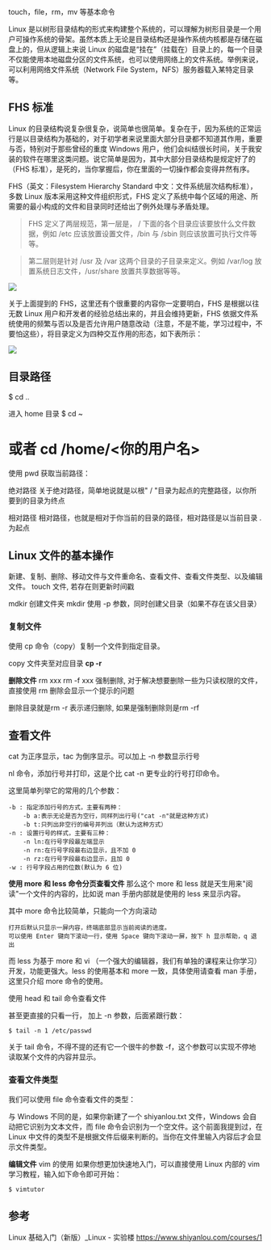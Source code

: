 touch，file，rm，mv 等基本命令

Linux 是以树形目录结构的形式来构建整个系统的，可以理解为树形目录是一个用户可操作系统的骨架。虽然本质上无论是目录结构还是操作系统内核都是存储在磁盘上的，但从逻辑上来说 Linux 的磁盘是“挂在”（挂载在）目录上的，每一个目录不仅能使用本地磁盘分区的文件系统，也可以使用网络上的文件系统。举例来说，可以利用网络文件系统（Network File System，NFS）服务器载入某特定目录等。

## FHS 标准

Linux 的目录结构说复杂很复杂，说简单也很简单。复杂在于，因为系统的正常运行是以目录结构为基础的，对于初学者来说里面大部分目录都不知道其作用，重要与否，特别对于那些曾经的重度 Windows 用户，他们会纠结很长时间，关于我安装的软件在哪里这类问题。说它简单是因为，其中大部分目录结构是规定好了的（FHS 标准），是死的，当你掌握后，你在里面的一切操作都会变得井然有序。

FHS（英文：Filesystem Hierarchy Standard 中文：文件系统层次结构标准），多数 Linux 版本采用这种文件组织形式，FHS 定义了系统中每个区域的用途、所需要的最小构成的文件和目录同时还给出了例外处理与矛盾处理。

> FHS 定义了两层规范，第一层是， / 下面的各个目录应该要放什么文件数据，例如 /etc 应该放置设置文件，/bin 与 /sbin 则应该放置可执行文件等等。

> 第二层则是针对 /usr 及 /var 这两个目录的子目录来定义。例如 /var/log 放置系统日志文件，/usr/share 放置共享数据等等。

![](https://upload-images.jianshu.io/upload_images/1662509-a370c69fb1e8909d.png?imageMogr2/auto-orient/strip%7CimageView2/2/w/1240)

关于上面提到的 FHS，这里还有个很重要的内容你一定要明白，FHS 是根据以往无数 Linux 用户和开发者的经验总结出来的，并且会维持更新，FHS 依据文件系统使用的频繁与否以及是否允许用户随意改动（注意，不是不能，学习过程中，不要怕这些），将目录定义为四种交互作用的形态，如下表所示：

![](https://upload-images.jianshu.io/upload_images/1662509-a084bf9f01cae3d1.png?imageMogr2/auto-orient/strip%7CimageView2/2/w/1240)

## 目录路径
$ cd ..

进入 home 目录
$ cd ~
# 或者 cd /home/<你的用户名>

使用 pwd 获取当前路径：

绝对路径
关于绝对路径，简单地说就是以根" / "目录为起点的完整路径，以你所要到的目录为终点

相对路径
相对路径，也就是相对于你当前的目录的路径，相对路径是以当前目录 . 为起点


## Linux 文件的基本操作
新建、复制、删除、移动文件与文件重命名、查看文件、查看文件类型、以及编辑文件。
touch 文件, 若存在则更新时间戳

mdkir 创建文件夹
mkdir 使用 -p 参数，同时创建父目录（如果不存在该父目录）

### 复制文件

使用 cp 命令（copy）复制一个文件到指定目录。

copy 文件夹至对应目录
**cp -r**

**删除文件**
rm xxx
rm -f xxx 强制删除, 对于解决想要删除一些为只读权限的文件，直接使用 rm 删除会显示一个提示的问题

删除目录就是rm -r 表示递归删除, 如果是强制删除则是rm -rf

## 查看文件

 cat 为正序显示，tac 为倒序显示。可以加上 -n 参数显示行号

nl 命令，添加行号并打印，这是个比 cat -n 更专业的行号打印命令。

这里简单列举它的常用的几个参数：
```
-b : 指定添加行号的方式，主要有两种：
    -b a:表示无论是否为空行，同样列出行号("cat -n"就是这种方式)
    -b t:只列出非空行的编号并列出（默认为这种方式）
-n : 设置行号的样式，主要有三种：
    -n ln:在行号字段最左端显示
    -n rn:在行号字段最右边显示，且不加 0
    -n rz:在行号字段最右边显示，且加 0
-w : 行号字段占用的位数(默认为 6 位)
```

**使用 more 和 less 命令分页查看文件**
那么这个 more 和 less 就是天生用来"阅读"一个文件的内容的，比如说 man 手册内部就是使用的 less 来显示内容。

其中 more 命令比较简单，只能向一个方向滚动
```
打开后默认只显示一屏内容，终端底部显示当前阅读的进度。
可以使用 Enter 键向下滚动一行，使用 Space 键向下滚动一屏，按下 h 显示帮助，q 退出
```

而 less 为基于 more 和 vi （一个强大的编辑器，我们有单独的课程来让你学习）开发，功能更强大。less 的使用基本和 more 一致，具体使用请查看 man 手册，这里只介绍 more 命令的使用。

使用 head 和 tail 命令查看文件

甚至更直接的只看一行， 加上 -n 参数，后面紧跟行数：
```
$ tail -n 1 /etc/passwd
```

关于 tail 命令，不得不提的还有它一个很牛的参数 -f，这个参数可以实现不停地读取某个文件的内容并显示。

### 查看文件类型
我们可以使用 file 命令查看文件的类型：

与 Windows 不同的是，如果你新建了一个 shiyanlou.txt 文件，Windows 会自动把它识别为文本文件，而 file 命令会识别为一个空文件。这个前面我提到过，在 Linux 中文件的类型不是根据文件后缀来判断的。当你在文件里输入内容后才会显示文件类型。

**编辑文件**
vim 的使用
如果你想更加快速地入门，可以直接使用 Linux 内部的 vim 学习教程，输入如下命令即可开始：
```
$ vimtutor
```

## 参考
Linux 基础入门（新版）_Linux - 实验楼
https://www.shiyanlou.com/courses/1









